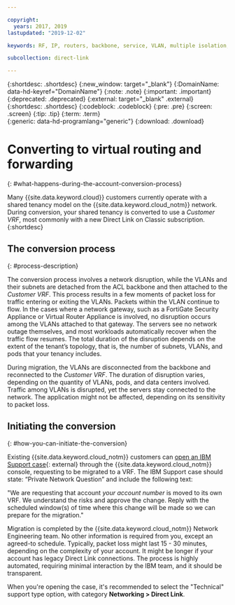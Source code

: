 ```yaml
---

copyright:
  years: 2017, 2019
lastupdated: "2019-12-02"

keywords: RF, IP, routers, backbone, service, VLAN, multiple isolation, tenant, tenancy, data centers, data, center, shared tenancy, private endpoint, Customer VRF, Private Network Question, support, case

subcollection: direct-link

---
```


{:shortdesc: .shortdesc}
{:new_window: target="_blank"}
{:DomainName: data-hd-keyref="DomainName"}
{:note: .note}
{:important: .important}
{:deprecated: .deprecated}
{:external: target="_blank" .external}
{:shortdesc: .shortdesc}
{:codeblock: .codeblock}
{:pre: .pre}
{:screen: .screen}
{:tip: .tip}
{:term: .term}  
{:generic: data-hd-programlang="generic"}
{:download: .download}  

# Converting to virtual routing and forwarding
{: #what-happens-during-the-account-conversion-process}

Many {{site.data.keyword.cloud}} customers currently operate with a shared tenancy model on the {{site.data.keyword.cloud_notm}} network. During conversion, your shared tenancy is converted to use a _Customer VRF_, most commonly with a new Direct Link on Classic subscription.
{:shortdesc}

## The conversion process
{: #process-description}

The conversion process involves a network disruption, while the VLANs and their subnets are detached from the ACL backbone and then attached to the _Customer VRF_. This process results in a few moments of packet loss for traffic entering or exiting the VLANs. Packets within the VLAN continue to flow. In the cases where a network gateway, such as a FortiGate Security Appliance or Virtual Router Appliance is involved, no disruption occurs among the VLANs attached to that gateway. The servers see no network outage themselves, and most workloads automatically recover when the traffic flow resumes. The total duration of the disruption depends on the extent of the tenant’s topology, that is, the number of subnets, VLANs, and pods that your tenancy includes.

During migration, the VLANs are disconnected from the backbone and reconnected to the _Customer VRF_.  The duration of disruption varies, depending on the quantity of VLANs, pods, and data centers involved. Traffic among VLANs is disrupted, yet the servers stay connected to the network. The application might not be affected, depending on its sensitivity to packet loss.

## Initiating the conversion
{: #how-you-can-initiate-the-conversion}

Existing {{site.data.keyword.cloud_notm}} customers can [open an IBM Support case](https://cloud.ibm.com/unifiedsupport/cases/add){: external} through the {{site.data.keyword.cloud_notm}} console, requesting to be migrated to a VRF. The IBM Support case should state: “Private Network Question” and include the following text:

"We are requesting that account _your account number_ is moved to its own VRF. We understand the risks and approve the change. Reply with the scheduled window(s) of time where this change will be made so we can prepare for the migration."

Migration is completed by the {{site.data.keyword.cloud_notm}} Network Engineering team. No other information is required from you, except an agreed-to schedule. Typically, packet loss might last 15 - 30 minutes, depending on the complexity of your account. It might be longer if your account has legacy Direct Link connections. The process is highly automated, requiring minimal interaction by the IBM team, and it should be transparent.

When you're opening the case, it's recommended to select the "Technical" support type option, with category **Networking > Direct Link**.
